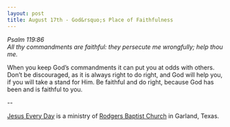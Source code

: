 ```yaml
---
layout: post
title: August 17th - God&rsquo;s Place of Faithfulness
---
```


_Psalm 119:86  
All thy commandments are faithful: they persecute me wrongfully;
help thou me._

When you keep God&rsquo;s commandments it can put you at odds with
others. Don&rsquo;t be discouraged, as it is always right to do
right, and God will help you, if you will take a stand for Him. Be
faithful and do right, because God has been and is faithful to you.

 --

<a href=http://jesuseveryday.net>Jesus Every Day</a> is a ministry of <a href=http://rodgersbaptist.net>Rodgers Baptist Church</a> in Garland, Texas.
